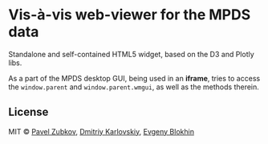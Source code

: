 Vis-à-vis web-viewer for the MPDS data
==========

Standalone and self-contained HTML5 widget, based on the D3 and Plotly libs.

As a part of the MPDS desktop GUI, being used in an **iframe**, tries to access the `window.parent` and `window.parent.wmgui`, as well as the methods therein.


## License

MIT &copy; [Pavel Zubkov](https://github.com/PavelZubkov), [Dmitriy Karlovskiy](https://github.com/nin-jin), [Evgeny Blokhin](https://github.com/blokhin)
